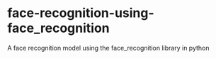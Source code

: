 # face-recognition-using-face_recognition
A face recognition model using the face_recognition library in python
